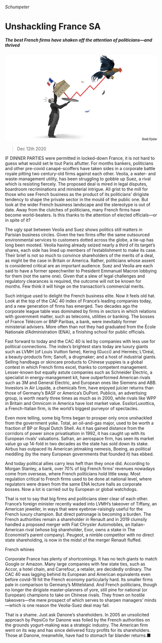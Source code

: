 ###### Schumpeter

# Unshackling France SA 

##### The best French firms have shaken off the attention of politicians—and thrived 

![image](images/20201212_WBD000_0.jpg) 

> Dec 12th 2020 


IF DINNER PARTIES were permitted in locked-down France, it is not hard to guess what would set le tout Paris aflutter. For months bankers, politicians and other pre-covid canapé-scoffers have taken sides in a corporate battle royale pitting two century-old firms against each other. Veolia, a water- and waste-management utility, has been struggling to gobble up Suez, a rival which is resisting fiercely. The proposed deal is mired in legal disputes, boardroom recriminations and ministerial intrigue. All grist to the mill for those who see French business as the product of its politicians’ dirigiste tendency to shape the private sector in the mould of the public one. But look at the wider French business landscape and the stereotype is out of date. Away from the clutches of politicians, many French firms have become world-beaters. Is this thanks to the attention of elected officials—or in spite of it?


The ugly spat between Veolia and Suez shows politics still matters in Parisian business circles. Given the two firms offer the same outsourced environmental services to customers dotted across the globe, a tie-up has long been mooted. Veolia having already seized nearly a third of its target’s shares, each side has lined up members of l’establishment to make its case. Their brief is not so much to convince shareholders of the merits of a deal, as might be the case in Britain or America. Rather, politicians whose assent is considered critical are an important audience. Suez and Veolia are each said to have a former speechwriter to President Emmanuel Macron lobbying for them (not the same one). Given that a slew of legal challenges and regulatory clearances is required, the outcome will not be known for months. Few think it will hinge on the transaction’s commercial merits.



Such intrigue used to delight the French business elite. Now it feels old hat. Look at the top of the CAC 40 index of France’s leading companies today, and a new generation of firms has emerged. Two decades ago the corporate league table was dominated by firms in sectors in which relations with government matter, such as telecoms, utilities or banking. The bosses of France Télécom or BNP Paribas, a bank, were inevitably former ministerial advisers. More often than not they had graduated from the École Nationale d’Administration (ENA), a finishing school for public officials.


Fast forward to today and the CAC 40 is led by companies with less use for political connections. The index’s brightest stars today are luxury giants such as LVMH (of Louis Vuitton fame), Kering (Gucci) and Hermès; L’Oréal, a beauty-products firm; Sanofi, a drugmaker; and a host of industrial giants. Selling handbags or skincare products to Chinese yuppies is a global contest in which French firms excel, thanks to competent management. Lesser-known but equally astute companies such as Schneider Electric, a specialist in energy-management kit, have outperformed American rivals such as 3M and General Electric, and European ones like Siemens and ABB. Investors in Air Liquide, a chemicals firm, have enjoyed juicier returns than those of Germany’s BASF or America’s DuPont. Publicis, an advertising group, is worth nearly three times as much as in 2000, while rivals like WPP in Britain and Omnicom in America have lost market value. EssilorLuxottica, a French-Italian firm, is the world’s biggest purveyor of spectacles.


Even more telling, some big firms began to prosper only once unshackled from the government yoke. Total, an oil-and-gas major, used to be worth a fraction of BP or Royal Dutch Shell. As it has gained distance from the corridors of power since privatisation in 1992, it has caught up with its European rivals’ valuations. Safran, an aerospace firm, has seen its market value go up 14-fold in two decades as the state has sold down its stake. Airbus has outpaced its American jetmaking nemesis, Boeing, as political meddling (by the many European governments that founded it) has ebbed.


And today political allies carry less heft than they once did. According to Morgan Stanley, a bank, over 70% of big French firms’ revenues nowadays come from overseas, where French politicians hold little sway. Most regulation critical to French firms used to be done at national level, where regulators were drawn from the same ENA lecture halls as corporate bosses. Now a lot is carried out by European or global watchdogs.


That is not to say that big firms and politicians steer clear of each other. France’s foreign minister recently waded into LVMH’s takeover of Tiffany, an American jeweller, in ways that were eyebrow-raisingly useful for the French luxury champion. But direct patronage is becoming a burden. The French authorities remain a shareholder in Renault and in 2019 clumsily handled a proposed merger with Fiat Chrysler Automobiles, an Italian-American rival (whose big shareholder, Exor, owns a stake in The Economist’s parent company). Peugeot, a nimble competitor with no direct state shareholding, is now in the midst of the merger Renault fluffed.

French whines


Corporate France has plenty of shortcomings. It has no tech giants to match Google or Amazon. Many large companies with few state ties, such as Accor, a hotel chain, and Carrefour, a retailer, are decidedly ordinary. The CAC 40 was lagging behind its European and American equivalents even before covid-19 hit the French economy particularly hard. Its smaller firms pale in comparison to Germany’s Mittelstand. And French politicians, though no longer the dirigiste master-planners of yore, still pine for national (or European) champions to take on Chinese rivals. They frown on hostile takeovers—the mere prospect of which serves to sharpen managers’ minds—which is one reason the Veolia-Suez deal may fail.


That is a shame. Just ask Danone’s shareholders. In 2005 an unsolicited approach by PepsiCo for Danone was foiled by the French authorities on the grounds yogurt-making was a strategic industry. The American firm went on its way and has since delivered fizzy profits for its shareholders. Those at Danone, meanwhile, have had to stomach far blander returns.■

